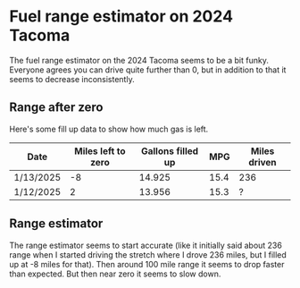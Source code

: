 # Fuel range estimator on 2024 Tacoma

The fuel range estimator on the 2024 Tacoma seems to be a bit funky. Everyone agrees you can drive quite further than 0, but in addition to that it seems to decrease inconsistently. 

## Range after zero

Here's some fill up data to show how much gas is left. 

Date | Miles left to zero | Gallons filled up | MPG | Miles driven
--|--|--|--|--
1/13/2025 | -8 | 14.925 | 15.4 | 236
1/12/2025 | 2 | 13.956 | 15.3 | ?

## Range estimator

The range estimator seems to start accurate (like it initially said about 236 range when I started driving the stretch where I drove 236 miles, but I filled up at -8 miles for that). Then around 100 mile range it seems to drop faster than expected. But then near zero it seems to slow down. 